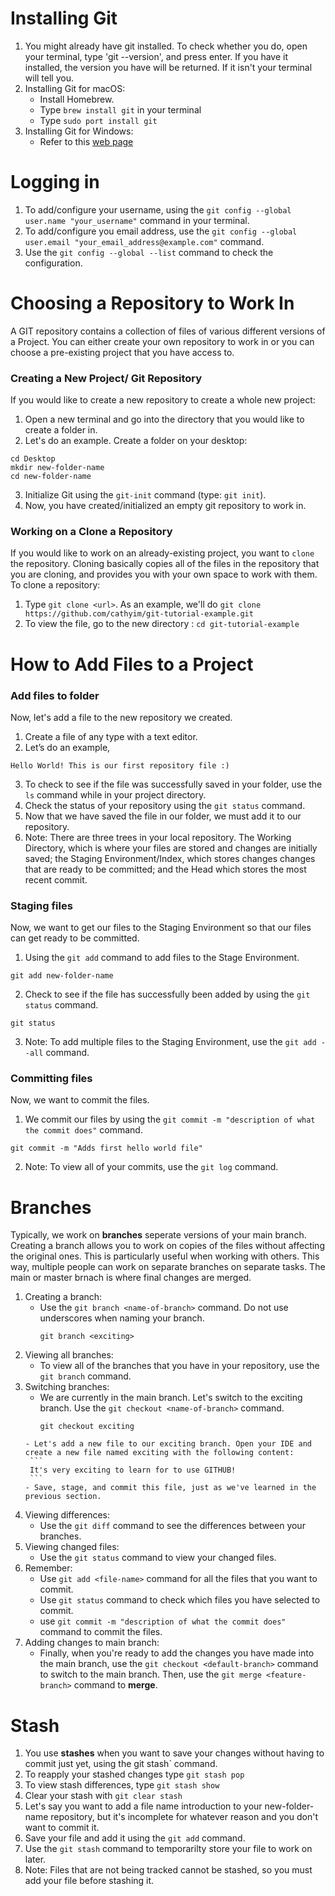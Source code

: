
# Installing Git
  1) You might already have git installed. To check whether you do, open your terminal, type 'git --version', and press enter. If you have it installed, 
    the version you have will be returned. If it isn't your terminal will tell you. 
  2) Installing Git for macOS:
        - Install Homebrew.
        - Type `brew install git` in your terminal
        - Type `sudo port install git`
  3) Installing Git for Windows:
        - Refer to this [web page](https://git-scm.com/download/win)
# Logging in
  1) To add/configure your username, using the `git config --global user.name "your_username"` command in your terminal. 
  2) To add/configure you email address, use the `git config --global user.email "your_email_address@example.com"` command.
  3) Use the `git config --global --list` command to check the configuration. 
# Choosing a Repository to Work In
A GIT repository contains a collection of files of various different versions of a Project. You can either create your own repository to work in or you can choose a pre-existing project that you have access to.

### Creating a New Project/ Git Repository
If you would like to create a new repository to create a whole new project:
  1) Open a new terminal and go into the directory that you would like to create a folder in.
  2) Let's do an example. Create a folder on your desktop:
  ```
  cd Desktop
  mkdir new-folder-name
  cd new-folder-name
  ```
  3) Initialize Git using the `git-init` command (type: `git init`).
  4) Now, you have created/initialized an empty git repository to work in.

### Working on a Clone a Repository
If you would like to work on an already-existing project, you want to `clone` the repository. Cloning basically copies all of the files in the repository that you are cloning, and provides you with your own space to work with them. To clone a repository:
  1) Type `git clone <url>`. As an example, we'll do `git clone https://github.com/cathyim/git-tutorial-example.git`
  2) To view the file, go to the new directory : `cd git-tutorial-example`

# How to Add Files to a Project
### Add files to folder
Now, let's add a file to the new repository we created.
  1) Create a file of any type with a text editor. 
  2) Let’s do an example, 
```
Hello World! This is our first repository file :)
```
  3) To check to see if the file was successfully saved in your folder, use the `ls` command while in your project directory.
  4) Check the status of your repository using the `git status` command.
  5) Now that we have saved the file in our folder, we must add it to our repository.
  6) Note: There are three trees in your local repository. The Working Directory, which is where your files are stored and changes are initially saved; the Staging Environment/Index, which stores changes changes that are ready to be committed; and the Head which stores the most recent commit. 
### Staging files
Now, we want to get our files to the Staging Environment so that our files can get ready to be committed.
  1) Using the `git add` command to add files to the Stage Environment. 
  ```
  git add new-folder-name
  ```
  2) Check to see if the file has successfully been added by using the `git status` command.
  ```
  git status
  ```
  3) Note: To add multiple files to the Staging Environment, use the `git add --all` command. 
### Committing files
Now, we want to commit the files.
  1) We commit our files by using the `git commit -m "description of what the commit does"` command.
  ```
  git commit -m "Adds first hello world file"
  ```
  2) Note: To view all of your commits, use the `git log` command.

# Branches
Typically, we work on **branches** seperate versions of your main branch. Creating a branch allows you to work on copies of the files without affecting the original ones. This is particularly useful when working with others. This way, multiple people can work on separate branches on separate tasks. The main or master brnach is where final changes are merged. 
  1) Creating a branch:
        - Use the `git branch <name-of-branch>` command. Do not use underscores when naming your branch.
          ```
          git branch <exciting>
          ```
  2) Viewing all branches:
        - To view all of the branches that you have in your repository, use the `git branch` command.
  3) Switching branches:
        - We are currently in the main branch. Let's switch to the exciting branch. Use the `git checkout <name-of-branch>` command.
          ```
          git checkout exciting
          ```
         - Let's add a new file to our exciting branch. Open your IDE and create a new file named exciting with the following content:
          ```
          It's very exciting to learn for to use GITHUB!
          ```
         - Save, stage, and commit this file, just as we've learned in the previous section.
  4) Viewing differences: 
        - Use the `git diff` command to see the differences between your branches. 
  5) Viewing changed files:
        - Use the `git status` command to view your changed files.
  6) Remember:
        - Use `git add <file-name>` command for all the files that you want to commit. 
        - Use `git status` command to check which files you have selected to commit. 
        - use `git commit -m "description of what the commit does"` command to commit the files.
  7) Adding changes to main branch:
        - Finally, when you're ready to add the changes you have made into the main branch, use the `git checkout <default-branch>` command to switch to the main branch. Then, use the `git merge <feature-branch>` command to **merge**.
# Stash
  1) You use **stashes** when you want to save your changes without having to commit just yet, using the git stash` command.
  2) To reapply your stashed changes type `git stash pop`
  3) To view stash differences, type `git stash show`
  4) Clear your stash with `git clear stash`
  5) Let's say you want to add a file name introduction to your new-folder-name repository, but it's incomplete for whatever reason and you don't want to commit it.
  6) Save your file and add it using the `git add` command.
  7) Use the `git stash` command to temporarilty store your file to work on later. 
  8) Note: Files that are not being tracked cannot be stashed, so you must add your file before stashing it.

